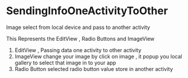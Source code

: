 # SendingInfoOneActivityToOther
Image select from local device  and pass to another activity

This Represents the EditView , Radio Buttons and ImageView

1. EditView , Passing data one activity to other  activity
2. ImageView change your image by click on image , it popup you local gallery to select that image in to your app
3. Radio Button selected radio button value store in  another activity
